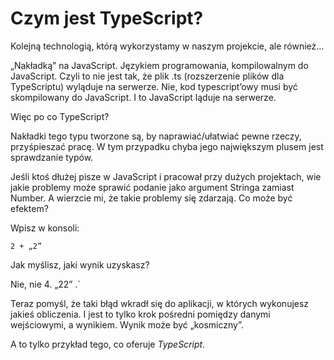 # Czym jest TypeScript?

Kolejną technologią, którą wykorzystamy w naszym projekcie, ale również…

„Nakładką” na JavaScript. Językiem programowania, kompilowalnym do JavaScript. Czyli to nie jest tak, że plik .ts (rozszerzenie plików dla TypeScriptu) wyląduje na serwerze. Nie, kod typescript’owy musi być skompilowany do JavaScript. I to JavaScript ląduje na serwerze.

Więc po co TypeScript?

Nakładki tego typu tworzone są, by naprawiać/ułatwiać pewne rzeczy, przyśpieszać pracę. W tym przypadku chyba jego największym plusem jest sprawdzanie typów.

Jeśli ktoś dłużej pisze w JavaScript i pracował przy dużych projektach, wie jakie problemy może sprawić podanie jako argument Stringa zamiast Number. A wierzcie mi, że takie problemy się zdarzają. Co może być efektem?

Wpisz w konsoli:

```2 + „2”``` 

Jak myślisz, jaki wynik uzyskasz?

Nie, nie 4. 
„22” .`

Teraz pomyśl, że taki błąd wkradł się do aplikacji, w których wykonujesz jakieś obliczenia. I jest to tylko krok pośredni pomiędzy danymi wejściowymi, a wynikiem. Wynik może być „kosmiczny”.

A to tylko przykład tego, co oferuje _TypeScript_.
